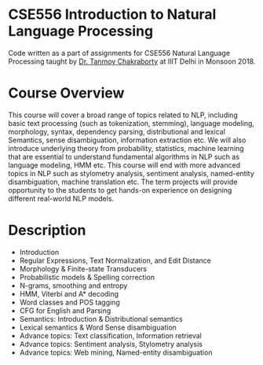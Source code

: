 # CSE556 Introduction to Natural Language Processing

Code written as a part of assignments for CSE556 Natural Language Processing taught by [Dr. Tanmoy Chakraborty](https://sites.google.com/site/tanmoychakra88/) at IIIT Delhi in Monsoon 2018.


# Course Overview

This course will cover a broad range of topics related to NLP, including basic text processing (such as tokenization, stemming), language modeling, morphology, syntax, dependency parsing, distributional and lexical Semantics, sense disambiguation, information extraction etc. We will also introduce underlying theory from probability, statistics, machine learning that are essential to understand fundamental algorithms in NLP such as language modeling, HMM etc. 
This course will end with more advanced topics in NLP such as stylometry analysis, sentiment analysis, named-entity disambiguation, machine translation etc. The term projects will provide opportunity to the students to get hands-on experience on designing different real-world NLP models.

# Description

- Introduction
- Regular Expressions, Text Normalization, and Edit Distance
- Morphology & Finite-state Transducers
- Probabilistic models & Spelling correction
- N-grams, smoothing and entropy
- HMM, Viterbi and A* decoding
- Word classes and POS tagging
- CFG for English and Parsing
- Semantics: Introduction & Distributional semantics
- Lexical semantics & Word Sense disambiguation
- Advance topics: Text classification, Information retrieval
- Advance topics: Sentiment analysis, Stylometry analysis
- Advance topics: Web mining, Named-entity disambiguation

